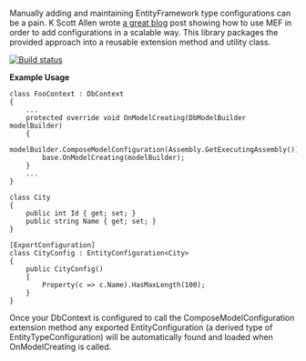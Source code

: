 Manually adding and maintaining EntityFramework type configurations can be a pain. K Scott Allen wrote [a great blog](http://odetocode.com/blogs/scott/archive/2011/11/28/composing-entity-framework-fluent-configurations.aspx) post showing how to use MEF in order to add configurations in a scalable way. This library packages the provided approach into a reusable extension method and utility class.

[![Build status](https://ci.appveyor.com/api/projects/status/vpjnu4fhpkvq6pvk)](https://ci.appveyor.com/project/hhorne/efmodelcomposer)

**Example Usage** 

	class FooContext : DbContext
	{
		...
		protected override void OnModelCreating(DbModelBuilder modelBuilder)
		{
			modelBuilder.ComposeModelConfiguration(Assembly.GetExecutingAssembly());
			base.OnModelCreating(modelBuilder);
		}
		...
	}
	
	class City
	{
		public int Id { get; set; }
		public string Name { get; set; }
	}

	[ExportConfiguration]
	class CityConfig : EntityConfiguration<City>
	{
		public CityConfig()
		{
			Property(c => c.Name).HasMaxLength(100);
		}
	}

Once your DbContext is configured to call the ComposeModelConfiguration extension method any exported EntityConfiguration (a derived type of EntityTypeConfiguration) will be automatically found and loaded when OnModelCreating is called.